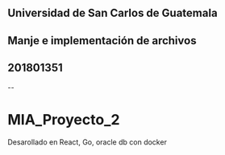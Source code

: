 ## Universidad de San Carlos  de Guatemala
## Manje e implementación de archivos
## 201801351
--
# MIA_Proyecto_2

Desarollado en React, Go, oracle db con docker
